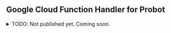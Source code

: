 ## Google Cloud Function Handler for Probot



<details>
<summary>TODO: Not published yet. Coming soon.</summary>

```shell
$ npm install @probot/serverless-gcf
```

```javascript
// handler.js
const serverless = require('@probot/serverless-gcf');
const appFn = require('./')
module.exports.probot = serverless(appFn)
```

</details>
